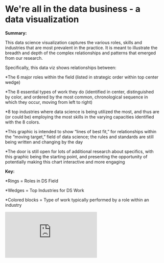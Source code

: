 **We're all in the data business - a data visualization**
=========================================================

**Summary:**

This data science visualization captures the various roles, skills and industries that are most prevalent in the practice. It is meant to illustrate the breadth and depth of the complex relationships and patterns that emerged from our research.

Specifically, this data viz shows relationships between:

*The 6 major roles within the field (listed in strategic order within top center wedge)

*The 8 essential types of work they do (identified in center, distinguished by color, and ordered by the most common, chronological sequence in which they occur, moving from left to right)

*8 top industries where data science is being utilized the most, and thus are (or could be) employing the most skills in the varying capacities identified with the 8 colors.

*This graphic is intended to show “lines of best fit,” for relationships within the “moving target,” field of data science; the rules and standards are still being written and changing by the day

*The door is still open for lots of additional research about specifics, with this graphic being the starting point, and presenting the opportunity of potentially making this chart interactive and more engaging

**Key:**

*Rings = Roles in DS Field 

*Wedges = Top Industries for DS Work

*Colored blocks = Type of work typically performed by a role within an industry

![alt-tag](http://public.dhe.ibm.com/common/ssi/ecm/im/en/im912352usen/IM912352USEN.PDF)

